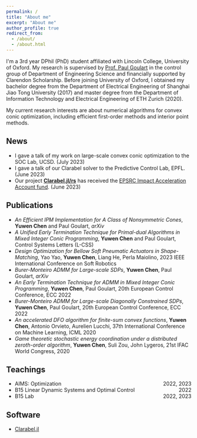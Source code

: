 ```yaml
---
permalink: /
title: "About me"
excerpt: "About me"
author_profile: true
redirect_from: 
  - /about/
  - /about.html
---
```


I'm a 3rd year DPhil (PhD) student affiliated with Lincoln College, University of Oxford. My research is supervised by [Prof. Paul Goulart](https://users.ox.ac.uk/~engs1373/) in the control group of Department of Engineering Science and financially supported by Clarendon Scholarship. Before joining University of Oxford, I obtained my bachelor degree from the Department of Electrical Engineering of Shanghai Jiao Tong University (2017) and master degree from the Department of Information Technology and Electrical Engineering of ETH Zurich (2020).

My current research interests are about numerical algorithms for convex conic optimization, including efficient first-order methods and interior point methods.

News
------
- I gave a talk of my work on large-scale convex conic optimization to the SOC Lab, UCSD. (July 2023)
- I gave a talk of our Clarabel solver to the Predictive Control Lab, EPFL. (June 2023)
- Our project **[Clarabel.jl/rs](https://oxfordcontrol.github.io/ClarabelDocs/stable/)** has received the [EPSRC Impact Acceleration Account fund](https://www.mpls.ox.ac.uk/research-funding/impact-and-innovation/iaa#funding-schemes). (June 2023)


Publications
------
- *An Efficient IPM Implementation for A Class of Nonsymmetric Cones*, **Yuwen Chen** and Paul Goulart, *arXiv*
- *A Unified Early Termination Technique for Primal-dual Algorithms in Mixed Integer Conic Programming*, **Yuwen Chen** and Paul Goulart, Control Systems Letters (L-CSS)
- *Design Optimization for Bellow Soft Pneumatic Actuators in Shape-Matching*, Yao Yao, **Yuwen Chen**, Liang He, Perla Maiolino, 2023 IEEE International Conference on Soft Robotics
- *Burer-Monteiro ADMM for Large-scale SDPs*, **Yuwen Chen**, Paul Goulart, *arXiv*
- *An Early Termination Technique for ADMM in Mixed Integer Conic Programming*, **Yuwen Chen**, Paul Goulart, 20th European Control Conference, ECC 2022 
- *Burer-Monteiro ADMM for Large-scale Diagonally Constrained SDPs*, **Yuwen Chen**, Paul Goulart, 20th European Control Conference, ECC 2022
- *An accelerated DFO algorithm for finite-sum convex functions*, **Yuwen Chen**, Antonio Orvieto, Aurelien Lucchi, 37th International Conference on Machine Learning, ICML 2020
- *Game theoretic stochastic energy coordination under a distributed zeroth-order algorithm*, **Yuwen Chen**, Suli Zou, John Lygeros, 21st IFAC World Congress, 2020

Teachings
------
- <div style="text-align:left;">AIMS: Optimization<span style="float:right;">2022, 2023</span></div>     
- <div style="text-align:left;">B15 Linear Dynamic Systems and Optimal Control<span style="float:right;">2022</span></div>         
- <div style="text-align:left;">B15 Lab <span style="float:right;">2022, 2023</span></div>         

Software
------
- [Clarabel.jl](https://oxfordcontrol.github.io/ClarabelDocs/stable/)
